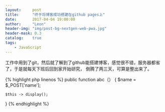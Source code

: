 ```yaml
---
layout:     post
title:      "终于将博客成功搭建在github pages上"
date:       2017-04-04 19:00:00
author:     "Leon"
header-img: "img/post-bg-nextgen-web-pwa.jpg"
header-mask: 0.3
catalog:    true
tags:
    - JavaScript
---
```


<p>工作中用到了git，然后就了解到了github能搭建博客，感觉很不错，服务器都省了，于是就每天下班后回到家开始研究，
倒腾了两三天，可算是整出来了。</p>

{% highlight php linenos %}
public function abc（）
{
    $name = $_POST['name'];
    
    $this -> display();
}
{% endhighlight %}